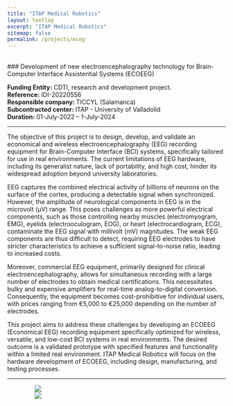 ```yaml
---
title: "ITAP Medical Robotics"
layout: textlay
excerpt: "ITAP Medical Robotics"
sitemap: false
permalink: /projects/ecog
---
```


<br>
### Development of new electroencephalography technology for Brain-Computer Interface Assistential Systems (ECOEEG)

<b>Funding Entity:</b> CDTI, research and development project. <br>
<b>Reference:</b> IDI-20220556 <br>
<b>Responsible company: </b> TICCYL (Salamanca) <br>
<b>Subcontracted center: </b>  ITAP - University of Valladolid <br>
<b>Duration:</b>  01-July-2022 – 1-July-2024 <br>

---

The objective of this project is to design, develop, and validate an economical and wireless electroencephalography (EEG) recording equipment for Brain-Computer Interface (BCI) systems, specifically tailored for use in real environments. The current limitations of EEG hardware, including its generalist nature, lack of portability, and high cost, hinder its widespread adoption beyond university laboratories.

EEG captures the combined electrical activity of billions of neurons on the surface of the cortex, producing a detectable signal when synchronized. However, the amplitude of neurological components in EEG is in the microvolt (μV) range. This poses challenges as more powerful electrical components, such as those controlling nearby muscles (electromyogram, EMG), eyelids (electrooculogram, EOG), or heart (electrocardiogram, ECG), contaminate the EEG signal with millivolt (mV) magnitudes. The weak EEG components are thus difficult to detect, requiring EEG electrodes to have stricter characteristics to achieve a sufficient signal-to-noise ratio, leading to increased costs.

Moreover, commercial EEG equipment, primarily designed for clinical electroencephalography, allows for simultaneous recording with a large number of electrodes to obtain medical certifications. This necessitates bulky and expensive amplifiers for real-time analog-to-digital conversion. Consequently, the equipment becomes cost-prohibitive for individual users, with prices ranging from €5,000 to €25,000 depending on the number of electrodes.

This project aims to address these challenges by developing an ECOEEG (Economical EEG) recording equipment specifically optimized for wireless, versatile, and low-cost BCI systems in real environments. The desired outcome is a validated prototype with specified features and functionality within a limited real environment. ITAP Medical Robotics will focus on the hardware development of ECOEEG, including design, manufacturing, and testing processes.


---

<div style="display:block;margin-left:auto;margin-right:auto;width:75%;">
  
<div class="col-md-4">
<a href="https://www.cdti.es/">
<img src="{{ site.url }}{{ site.baseurl }}/images/cdti.png"  class=" img-responsive" />
</a>
</div>

<div class="col-md-4">
<a href="https://www.cyldigital.es/iniciativas-destacadas/asesorat-e-en-tic">
<img src="{{ site.url }}{{ site.baseurl }}/images/logoticcyl.png"  class=" img-responsive" />
</a>
</div>

</div>
